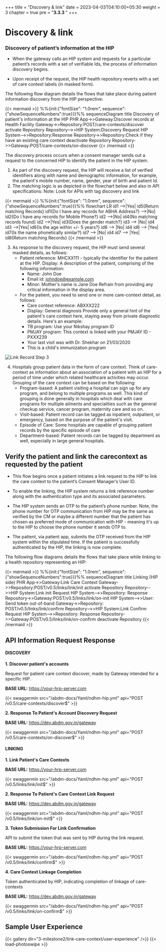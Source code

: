 +++
title = "Discovery & link"
date = 2023-04-03T04:10:00+05:30
weight = 3
chapter = true
pre = "<b>3.3.3 </b>"
+++

# Discovery & link

### **Discovery of patient’s information at the HIP**

- When the gateway calls an HIP system and requests for a particular patient’s records with a set of verifiable Ids, the process of information discovery begins. 

- Upon receipt of the request, the HIP health repository reverts with a set of care context labels (in masked form). 

The following flow diagram details the flows that take place during patient information discovery from the HIP perspective:

{{< mermaid >}}
%%{init:{"fontSize": "1.0rem", sequence":{"showSequenceNumbers":true}}}%%
sequenceDiagram
title Discovery of patient's information at the HIP
PHR App->>Gateway:Discover records at Health Facility
Gateway->>Repository:POST/care-contexts/discover
activate Repository
Repository-->>HIP System:Discovery Request
HIP System-->>Repository:Response
Repository->>Repository:Check if they have an existing care context
deactivate Repository
Repository->>Gateway:POST/care-contexts/on-discover
{{< /mermaid >}}

The discovery process occurs when a consent manager sends out a request to the concerned HIP to identify the patient in the HIP system.

1. As part of the discovery request, the HIP will receive a list of verified identifiers along with name and demographic information, for example, the patient's mobile number, name, gender, year of birth and patient Id.
2. The matching logic is as depicted in the flowchart below and also in API specifications:
Note: Look for APIs with tag discovery and link

{{< mermaid >}}
%%{init:{"fontSize": "1.0rem", sequence":{"showSequenceNumbers":true}}}%%
flowchart LR
id1 -->|Yes| id5{Return matching Records}
id1{Do I have any records for ABHA Address?} -->|No| id2{Do I have any records for Mobile Phone?}
id2 -->|No| id4{No matching records found}
id2 -->|Yes| id3{Does the gender match?}
id3 --> |No| id4
id3 -->|Yes| id6{Is the age within +/- 5 years?}
id6 --> |No| id4
id6 --> |Yes| id7{Is the name phonetically similar?}
id7 --> |No| id4
id7 --> |Yes| id8{Return matching Records}
{{< /mermaid >}}


3. As response to the discovery request, the HIP must send several masked details, as follows:
	- Patient reference: MHCXX111 - typically the identifier for the patient at the HIP.
Display: A description of the patient, comprising of the following information:
		- Name: John Doe
		- Email id: johndoe@example.com
		- Minor: Mother's name is Jane Doe
	Refrain from providing any critical information in the display area.
	- For the patient, you need to send one or more care-context detail, as follows:
		- Care context reference: ABXXX222
		- Display: General diagnosis
	Provide only a general hint of the patient's care context here, staying away from private diagnostic details. Here's an example:
		- TB program: Use your Nikshay program ID
		- PMJAY program: This context is linked with your PMJAY ID - PXXX239
		- Your last visit was with Dr. Shekhar on 21/03/2020
		- This is a child's immunization program

![Link Record Step 3](/abdm-docs/img/linkrecord-Step3.png)

4. Hospitals group patient data in the form of care context. Think of care-context as information about an association of a patient with an HIP for a period of time under which related healthcare activities may occur. Grouping of the care context can be based on the following:
	- Program-based: A patient visiting a hospital can sign up for any program, and belong to multiple programs as well. This kind of grouping is done generally in hospitals which deal with care programs for multiple ailments and specialities such as the general checkup service, cancer program, maternity care and so on.
	- Visit-based: Patient record can be tagged as inpatient, outpatient, or emergency, based on the purpose of the patient's visit.
	- Episode of Care: Some hospitals are capable of grouping patient records by the specific episode of care
	- Department-based: Patient records can be tagged by department as well, especially in large general hospitals.



## Verify the patient and link the carecontext as requested by the patient

- This flow begins once a patient initiates a link request to the HIP to link the care context to the patient’s Consent Manager’s User ID.

- To enable the linking, the HIP system returns a link reference number along with the authentication type and its associated parameters.

- The HIP system sends an OTP to the patient’s phone number. 
Note, the phone number for OTP communication from HIP may be the same as verified by the CM or maybe a different number that the patient has chosen as preferred mode of communication with HIP - meaning it's up to the HIP to choose the phone number it sends OTP to. 

- The patient, via patient app, submits the OTP received from the HIP system within the stipulated time. If the patient is successfully authenticated by the HIP, the linking is now complete. 

The following flow diagrams details the flows that take place while linking to a health repository representing an HIP:

{{< mermaid >}}
%%{init:{"fontSize": "1.0rem", sequence":{"showSequenceNumbers":true}}}%%
sequenceDiagram
title Linking (HIP side)
PHR App->>Gateway:Link Care Context
Gateway->>Repository:POST/v0.5/links/link/init
activate Repository
Repository-->>HIP System:Link init Request
HIP System-->>Repository: Response
Repository->>Gateway:POST/v0.5/links/link/on-init
HIP System-->>User: Send token out-of-band
Gateway->>Repository: POST/v0.5/links/link/confirm
Repository-->>HIP System:Link Confirm Request
HIP System-->>Repository: Response
Repository->>Gateway:POST/v0.5/links/link/on-confirm
deactivate Repository
{{< /mermaid >}}

## API Information Request Response 

#### DISCOVERY

**1. Discover patient's accounts**

Request for patient care context discover, made by Gateway intended for a specific HIP.

**BASE URL:** https://your-hrp-server.com

{{< swaggermin src="/abdm-docs/Yaml/ndhm-hip.yml" api="POST /v0.5/care-contexts/discover$" >}}

**2. Response To Patient's Account Discovery Request**

**BASE URL:** https://dev.abdm.gov.in/gateway

{{< swaggermin src="/abdm-docs/Yaml/ndhm-hip.yml" api="POST /v0.5/care-contexts/on-discover$" >}}

#### LINKING

**1. Link Patient's Care Contexts**

**BASE URL:** https://your-hrp-server.com

{{< swaggermin src="/abdm-docs/Yaml/ndhm-hip.yml" api="POST /v0.5/links/link/init$" >}}

**2. Response To Patient's Care Context Link Request**

**BASE URL:** https://dev.abdm.gov.in/gateway

{{< swaggermin src="/abdm-docs/Yaml/ndhm-hip.yml" api="POST /v0.5/links/link/on-init$" >}}

**3. Token Submission For Link Confirmation**

API to submit the token that was sent by HIP during the link request.

**BASE URL:** https://your-hrp-server.com

{{< swaggermin src="/abdm-docs/Yaml/ndhm-hip.yml" api="POST /v0.5/links/link/confirm$" >}}

**4. Care Context Linkage Completion**

Token authenticated by HIP, indicating completion of linkage of care-contexts

**BASE URL:** https://dev.abdm.gov.in/gateway

{{< swaggermin src="/abdm-docs/Yaml/ndhm-hip.yml" api="POST /v0.5/links/link/on-confirm$" >}}

## Sample User Experience

{{< gallery dir="3-milestone2/link-care-context/user-experience" />}} {{< load-photoswipe >}}